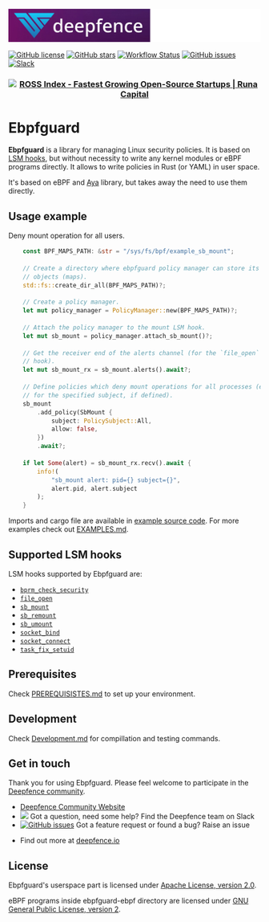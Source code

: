 ![Deepfence Logo](images/readme/deepfence-logo.png)

[![GitHub license](https://img.shields.io/github/license/deepfence/ebpfguard)](https://github.com/deepfence/ebpfguard/blob/master/LICENSE)
[![GitHub stars](https://img.shields.io/github/stars/deepfence/ebpfguard)](https://github.com/deepfence/ebpfguard/stargazers)
[![Workflow Status](https://github.com/deepfence/ebpfguard/workflows/build-test/badge.svg)](https://github.com/deepfence/ebpfguard/actions?query=workflow)
[![GitHub issues](https://img.shields.io/github/issues/deepfence/ebpfguard)](https://github.com/deepfence/ebpfguard/issues)
[![Slack](https://img.shields.io/badge/slack-@deepfence-blue.svg?logo=slack)](https://join.slack.com/t/deepfence-community/shared_invite/zt-podmzle9-5X~qYx8wMaLt9bGWwkSdgQ)
<h3 align="center">
<a
    href="https://runacap.com/ross-index/annual-2022/"
    target="_blank"
    rel="noopener"
>
    <img
        style="width: 260px; height: 56px"
        src="https://runacap.com/wp-content/uploads/2023/02/Annual_ROSS_badge_black_2022.svg"
        alt="ROSS Index - Fastest Growing Open-Source Startups | Runa Capital"
        width="260"
        height="56"
    />
</a>
</h3>

# Ebpfguard

**Ebpfguard** is a library for managing Linux security policies. It is based on
[LSM hooks](https://www.kernel.org/doc/html/latest/admin-guide/LSM/index.html),
but without necessity to write any kernel modules or eBPF programs directly.
It allows to write policies in Rust (or YAML) in user space.

It's based on eBPF and [Aya](https://aya-rs.dev) library, but takes away
the need to use them directly.

## Usage example

Deny mount operation for all users.

```rust
    const BPF_MAPS_PATH: &str = "/sys/fs/bpf/example_sb_mount";

    // Create a directory where ebpfguard policy manager can store its BPF
    // objects (maps).
    std::fs::create_dir_all(BPF_MAPS_PATH)?;

    // Create a policy manager.
    let mut policy_manager = PolicyManager::new(BPF_MAPS_PATH)?;

    // Attach the policy manager to the mount LSM hook.
    let mut sb_mount = policy_manager.attach_sb_mount()?;

    // Get the receiver end of the alerts channel (for the `file_open` LSM
    // hook).
    let mut sb_mount_rx = sb_mount.alerts().await?;

    // Define policies which deny mount operations for all processes (except
    // for the specified subject, if defined).
    sb_mount
        .add_policy(SbMount {
            subject: PolicySubject::All,
            allow: false,
        })
        .await?;

    if let Some(alert) = sb_mount_rx.recv().await {
        info!(
            "sb_mount alert: pid={} subject={}",
            alert.pid, alert.subject
        );
    }
```

Imports and cargo file are available in [example source code](examples/readme_mount).
For more examples check out [EXAMPLES.md](doc/examples.md).

## Supported LSM hooks

LSM hooks supported by Ebpfguard are:

* [`bprm_check_security`](https://elixir.bootlin.com/linux/v6.2.12/source/include/linux/lsm_hooks.h#L62)
* [`file_open`](https://elixir.bootlin.com/linux/v6.2.12/source/include/linux/lsm_hooks.h#L620)
* [`sb_mount`](https://elixir.bootlin.com/linux/v6.2.12/source/include/linux/lsm_hooks.h#L128)
* [`sb_remount`](https://elixir.bootlin.com/linux/v6.2.12/source/include/linux/lsm_hooks.h#L147)
* [`sb_umount`](https://elixir.bootlin.com/linux/v6.2.12/source/include/linux/lsm_hooks.h#L159)
* [`socket_bind`](https://elixir.bootlin.com/linux/v6.2.12/source/include/linux/lsm_hooks.h#L904)
* [`socket_connect`](https://elixir.bootlin.com/linux/v6.2.12/source/include/linux/lsm_hooks.h#L912)
* [`task_fix_setuid`](https://elixir.bootlin.com/linux/v6.2.12/source/include/linux/lsm_hooks.h#L709)

## Prerequisites

Check [PREREQUISISTES.md](doc/prerequisites.md) to set up your environment.

## Development

Check [Development.md](doc/development.md) for compillation and testing commands.

## Get in touch

Thank you for using Ebpfguard. Please feel welcome to participate in the [Deepfence community](doc/community.md).

* [Deepfence Community Website](https://community.deepfence.io) 
* [<img src="https://img.shields.io/badge/slack-@deepfence-brightgreen.svg?logo=slack">](https://join.slack.com/t/deepfence-community/shared_invite/zt-podmzle9-5X~qYx8wMaLt9bGWwkSdgQ) Got a question, need some help?  Find the Deepfence team on Slack
* [![GitHub issues](https://img.shields.io/github/issues/deepfence/ebpfguard)](https://github.com/deepfence/ebpfguard/issues) Got a feature request or found a bug?  Raise an issue
<!-- * [![Documentation](https://img.shields.io/badge/documentation-read-green)](https://community.deepfence.io/docs/ebpfguard/) Read the documentation in the [Deepfence Ebpfguard Documentation](https://community.deepfence.io/docs/ebpfguard/) -->
<!-- * [productsecurity at deepfence dot io](SECURITY.md): Found a security issue? Share it in confidence -->
* Find out more at [deepfence.io](https://deepfence.io/)

## License

Ebpfguard's userspace part is licensed under
[Apache License, version 2.0](https://github.com/deepfence/ebpfguard/blob/main/LICENSE).

eBPF programs inside ebpfguard-ebpf directory are licensed under
[GNU General Public License, version 2](https://github.com/deepfence/ebpfguard/blob/main/ebpfguard-ebpf/LICENSE).
